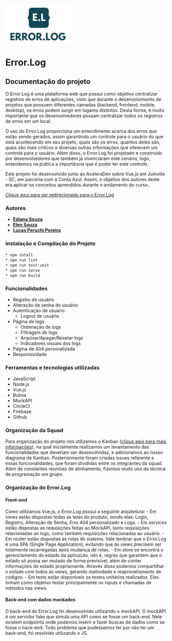 <img align="center" src="https://github.com/codenation-dev/squad-1-ad-vuejs-contaazul-1/blob/master/src/assets/login-logo.png">

# Error.Log

## Documentação do projeto

O Error.Log é uma plataforma web que possui como objetivo centralizar registros de erros de aplicações, visto que durante o desenvolvimento de projetos que possuem diferentes camadas (backend, frontend, mobile, desktop), os erros podem surgir em lugares distintos. Desta forma, é muito importante que os desenvolvedores possam centralizar todos os registros de erros em um local. 

O uso do Error.Log proporciona um entendimento acerca dos erros que estão sendo gerados, assim garantindo um controle para o usuário do que está acontecendo em seu projeto, quais são os erros, quantos deles são, quais são mais critícos e diversas outras informações que oferecem um controle para o usuário. Além disso, o Error.Log foi projetado e construído por desenvolvedores que também já vivenciaram este cenário, logo, entendemos na prática a importância que é poder ter este controle.

Este projeto foi desenvolvido junto ao AceleraDev sobre Vue.js em Joinville - SC, em parceria com a Conta Azul. Assim, o objetivo dos autores deste era aplicar os conceitos aprendidos durante o andamento do curso.

[Clique aqui para ser redirecionado para o Error.Log](https://error-log-system.web.app/)

### Autores

  * **[Ediana Souza](https://github.com/edianassouza)**
  * **[Elen Souza](https://github.com/ElenSouza29)**
  * **[Lucas Peruchi Pereira](https://github.com/PeruchiBR)**

### Instalação e Compilação do Projeto

    * npm intall
    * npm run lint
    * npm run test:unit
    * npm run serve
    * npm run build

### Funcionalidades

- Registro de usuário
- Alteração de senha do usuário
- Autenticação de usuário
    - Logout de usuário
- Página de logs
    - Ordenação de logs
    - Filtragem de logs
    - Arquivar/Apagar/Resetar logs
    - Indicadores visuais dos logs
- Página de 404 personalizada
- Responsividade 

### Ferramentas e tecnologias utilizadas

- JavaScript
- Node.js
- Vue.js
- Bulma
- MockAPI
- CircleCI
- Firebase
- Github

### Organização da Squad

Para organização do projeto nós utilizamos o Kanban ([clique aqui para mais informações](https://github.com/codenation-dev/squad-1-ad-vuejs-contaazul-1/projects/1)), na qual inicialmente realizamos um levantamento das funcionalidades que deveriam ser desenvolvidas, e adicionamos ao nosso diagrama de Kanban. Posteriormente foram criadas issues referente a essas funcionalidades, que foram divididas entre os integrantes da squad. Além de constantes reuniões de alinhamento, fizemos muito uso da técnica de programação em grupo.

### Organização do Error.Log

#### Front-end

Como utilizamos Vue.js, o Error.Log possui a seguinte arquitetura:
    - Em views estão dispostas todas as telas do produto, sendo elas: Login, Registro, Alteração de Senha, Erro 404 personalizado e Logs. 
    - Em services estão dispostas as requisições feitas ao MockAPI, tanto requisições relacionadas ao logs, como também requisições relacionadas ao usuário.
    - Em router estão dispostas as rotas do sistema. Vale lembrar que o Error.Log é uma SPA (Single Page Application), evitando que as views precisem ser totalmente recarregadas após mudança de rotas.
    - Em store se encontra o gerenciamento do estado da aplicação, isto é, regras que garantem que o estado só possa ser mutado de forma previsível, além de conter informações do estado propriamente. Através disso podemos compartilhar o estado com todos as views, gerando reatividade e reaproveitamento de códigos. 
    - Em tests estão disponíveis os testes unitários realizados. Eles tinham como objetivo testar principalmente os inputs e chamadas de métodos nas views. 

#### Back-end com dados mockados

O back-end do Error.Log foi desenvolvido utilizando o mockAPI. O mockAPI é um servidor fake que simula uma API como se fosse um back-end. Nele existem endpoints onde podemos inserir e fazer buscas de dados como se fosse o back-end. Todo problema que pudessemos ter por não ter um back-end, foi resolvido utilizando o JS.
